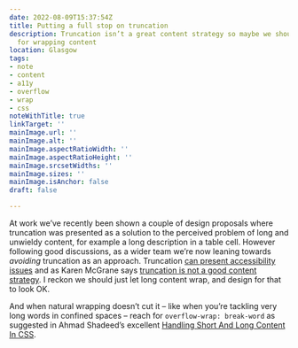 ```yaml
---
date: 2022-08-09T15:37:54Z
title: Putting a full stop on truncation
description: Truncation isn’t a great content strategy so maybe we should just design
  for wrapping content
location: Glasgow
tags:
- note
- content
- a11y
- overflow
- wrap
- css
noteWithTitle: true
linkTarget: ''
mainImage.url: ''
mainImage.alt: ''
mainImage.aspectRatioWidth: ''
mainImage.aspectRatioHeight: ''
mainImage.srcsetWidths: ''
mainImage.sizes: ''
mainImage.isAnchor: false
draft: false

---
```

At work we’ve recently been shown a couple of design proposals where truncation was presented as a solution to the perceived problem of long and unwieldy content, for example a long description in a table cell. However following good discussions, as a wider team we’re now leaning towards _avoiding_ truncation as an approach. Truncation [can present accessibility issues](https://www.tpgi.com/the-ballad-of-text-overflow/) and as Karen McGrane says [truncation is not a good content strategy](https://freeagent.slack.com/archives/C37K79GCA/p1656058527349639?thread_ts=1656058159.790969&cid=C37K79GCA). I reckon we should just let long content wrap, and design for that to look OK.

And when natural wrapping doesn’t cut it – like when you’re tackling very long words in confined spaces – reach for `overflow-wrap: break-word` as suggested in Ahmad Shadeed’s excellent [Handling Short And Long Content In CSS](https://ishadeed.com/article/css-short-long-content/).

